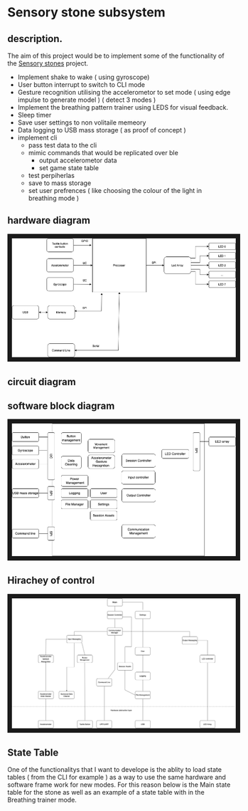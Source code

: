 # Sensory stone subsystem

## description. 

The aim of this project would be to implement some of the functionality of the [Sensory stones]() project. 

  * Implement shake to wake ( using gyroscope) 
  * User button interrupt to switch to CLI mode
  * Gesture recognition utilising the accelerometor to set mode ( using edge impulse to generate model ) ( detect 3 modes ) 
  * Implement the breathing pattern trainer using LEDS  for visual feedback. 
  * Sleep timer
  * Save user settings to non volitaile memeory
  * Data logging to USB mass storage ( as proof of concept ) 
  * implement cli 
     *  pass test data to the cli
     *  mimic commands that would be replicated over ble 
        * output accelerometor data
        * set game state table 
     *  test perpiherlas
     *  save to mass storage
     *  set user prefrences ( like choosing the colour of the light in breathing mode ) 
     

  
  ## hardware diagram
<img src="https://github.com/error404notfound/making-embedded-systems-homework/blob/main/homework_week_4/assets/Stone-subsystem-Hardware%20Block.drawio.png"  border="10"/>

  ## circuit diagram
  ## software block diagram 
  <img src="https://github.com/error404notfound/making-embedded-systems-homework/blob/main/homework_week_4/assets/stone_sub_system-Software%20Block.drawio.png"  border="10"/>
  
  ## Hirachey of control 
  
  <img src="https://github.com/error404notfound/making-embedded-systems-homework/blob/main/homework_week_4/assets/stone_sub_system-HoC.drawio.png"  border="10"/>
  
  ## State Table
  One of the functionalitys that I want to develope is the ablity to load state tables  ( from the CLI for example ) as a way to use the same hardware and software frame work for new modes. For this reason below is the Main state table for the stone as well as an example of a state table with in the Breathing trainer mode. 
